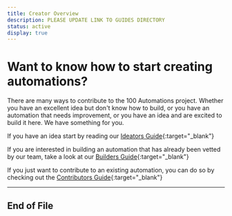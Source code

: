 ```yaml
---
title: Creator Overview
description: PLEASE UPDATE LINK TO GUIDES DIRECTORY
status: active
display: true
---
```


# Want to know how to start creating automations?

There are many ways to contribute to the 100 Automations project. Whether you have an excellent idea but don't know how to build, or you have an automation that needs improvement, or you have an idea and are excited to build it here. We have something for you.

If you have an idea start by reading our [Ideators Guide](https://100automations.github.io/Website/pages/submit_idea.html){:target="_blank"}

If you are interested in building an automation that has already been vetted by our team, take a look at our [Builders Guide](https://100automations.github.io/Website/pages/start_building.html){:target="_blank"}

If you just want to contribute to an existing automation, you can do so by checking out the [Contributors Guide](https://100automations.github.io/Website/pages/start_contributing.html){:target="_blank"}

---
## End of File
